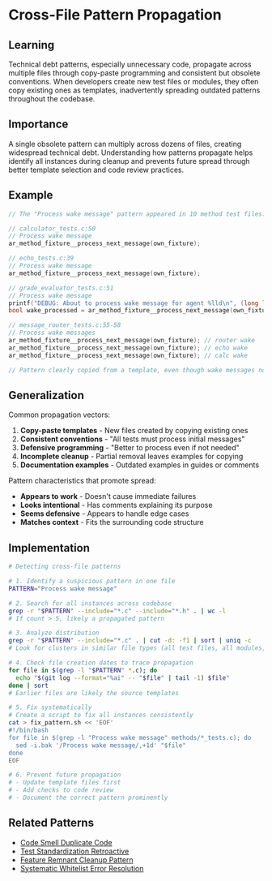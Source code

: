 # Cross-File Pattern Propagation

## Learning
Technical debt patterns, especially unnecessary code, propagate across multiple files through copy-paste programming and consistent but obsolete conventions. When developers create new test files or modules, they often copy existing ones as templates, inadvertently spreading outdated patterns throughout the codebase.

## Importance
A single obsolete pattern can multiply across dozens of files, creating widespread technical debt. Understanding how patterns propagate helps identify all instances during cleanup and prevents future spread through better template selection and code review practices.

## Example
```c
// The "Process wake message" pattern appeared in 10 method test files:

// calculator_tests.c:50
// Process wake message
ar_method_fixture__process_next_message(own_fixture);

// echo_tests.c:39  
// Process wake message
ar_method_fixture__process_next_message(own_fixture);

// grade_evaluator_tests.c:51
// Process wake message
printf("DEBUG: About to process wake message for agent %lld\n", (long long)evaluator_agent);
bool wake_processed = ar_method_fixture__process_next_message(own_fixture);

// message_router_tests.c:55-58
// Process wake messages
ar_method_fixture__process_next_message(own_fixture); // router wake
ar_method_fixture__process_next_message(own_fixture); // echo wake  
ar_method_fixture__process_next_message(own_fixture); // calc wake

// Pattern clearly copied from a template, even though wake messages no longer existed
```

## Generalization
Common propagation vectors:
1. **Copy-paste templates** - New files created by copying existing ones
2. **Consistent conventions** - "All tests must process initial messages"
3. **Defensive programming** - "Better to process even if not needed"
4. **Incomplete cleanup** - Partial removal leaves examples for copying
5. **Documentation examples** - Outdated examples in guides or comments

Pattern characteristics that promote spread:
- **Appears to work** - Doesn't cause immediate failures
- **Looks intentional** - Has comments explaining its purpose
- **Seems defensive** - Appears to handle edge cases
- **Matches context** - Fits the surrounding code structure

## Implementation
```bash
# Detecting cross-file patterns

# 1. Identify a suspicious pattern in one file
PATTERN="Process wake message"

# 2. Search for all instances across codebase
grep -r "$PATTERN" --include="*.c" --include="*.h" . | wc -l
# If count > 5, likely a propagated pattern

# 3. Analyze distribution
grep -r "$PATTERN" --include="*.c" . | cut -d: -f1 | sort | uniq -c
# Look for clusters in similar file types (all test files, all modules, etc.)

# 4. Check file creation dates to trace propagation
for file in $(grep -l "$PATTERN" *.c); do
  echo "$(git log --format="%ai" -- "$file" | tail -1) $file"
done | sort
# Earlier files are likely the source templates

# 5. Fix systematically
# Create a script to fix all instances consistently
cat > fix_pattern.sh << 'EOF'
#!/bin/bash
for file in $(grep -l "Process wake message" methods/*_tests.c); do
  sed -i.bak '/Process wake message/,+1d' "$file"
done
EOF

# 6. Prevent future propagation
# - Update template files first
# - Add checks to code review
# - Document the correct pattern prominently
```

## Related Patterns
- [Code Smell Duplicate Code](code-smell-duplicate-code.md)
- [Test Standardization Retroactive](test-standardization-retroactive.md)
- [Feature Remnant Cleanup Pattern](feature-remnant-cleanup-pattern.md)
- [Systematic Whitelist Error Resolution](systematic-whitelist-error-resolution.md)
